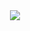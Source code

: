 <div align="center">
<img widhth=77% src="https://media.tenor.com/NaJTEZrtm2kAAAAC/levi-levi-cringe.gif" />
<br>
<br>
</p>

